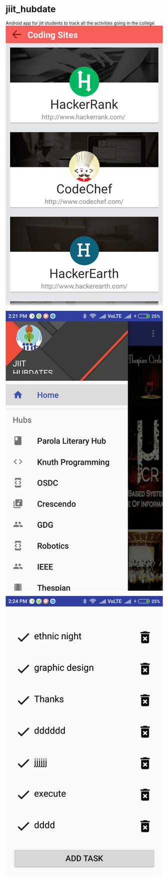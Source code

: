 # jiit_hubdate
Android app for jiit students to track all the activities going in the college
![Alt text](https://github.com/pratigya10feb/jiit_hubdate/blob/master/Screenshot_2016-11-11-10-25-56-144_com.limitskyapps.CodingCalendar.png?raw=true "Optional Title")

![Alt text](https://github.com/pratigya10feb/jiit_hubdate/blob/master/Screenshot_2016-12-06-14-21-08-971_com.example.pratigya.hamblaster.png?raw=true "Optional Title")

![Alt text](https://github.com/pratigya10feb/jiit_hubdate/blob/master/Screenshot_2016-12-06-14-24-05-313_com.example.pratigya.hamblaster.png?raw=true "Optional Title")
